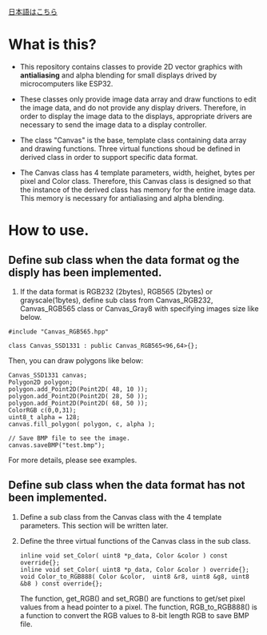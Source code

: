 [日本語はこちら](ReadMe_ja.md)
# What is this?
- This repository contains classes to provide 2D vector graphics with __antialiasing__
and alpha blending for small displays drived by microcomputers like ESP32. 

- These classes only provide image data array and draw functions to edit the image data, 
and do not provide any display drivers. 
Therefore, in order to display the image data to the displays, appropriate drivers are necessary 
to send the image data to a display controller.

- The class "Canvas" is the base, template class containing data array and 
drawing functions. Three virtual functions shoud be defined in derived class 
in order to support specific data format.

- The Canvas class has 4 template parameters, width, heighet, bytes per pixel and Color class. 
Therefore, this Canvas class is designed so that the instance of the derived
class has memory for the entire image data. 
This memory is necessary for antialiasing and alpha blending.


# How to use.
## Define sub class when the data format og the disply has been implemented.
1. If the data format is RGB232 (2bytes), RGB565 (2bytes) or grayscale(1bytes), define sub class from 
Canvas_RGB232, Canvas_RGB565 class or Canvas_Gray8 with specifying images size like below. 
```
#include "Canvas_RGB565.hpp"

class Canvas_SSD1331 : public Canvas_RGB565<96,64>{};
```
Then, you can draw polygons like below:
```
Canvas_SSD1331 canvas;
Polygon2D polygon;
polygon.add_Point2D(Point2D( 48, 10 ));
polygon.add_Point2D(Point2D( 28, 50 ));
polygon.add_Point2D(Point2D( 68, 50 ));
ColorRGB c(0,0,31);
uint8_t alpha = 128;
canvas.fill_polygon( polygon, c, alpha );

// Save BMP file to see the image.
canvas.saveBMP("test.bmp");
```
For more details, please see examples.

## Define sub class when the data format has not been implemented.
1. Define a sub class from the Canvas class with the 4 template parameters.
    This section will be written later.
    
1. Define the three virtual functions of the Canvas class in the sub class.
    ```
    inline void set_Color( uint8 *p_data, Color &color ) const override{};
    inline void set_Color( uint8 *p_data, Color &color ) override{};
    void Color_to_RGB888( Color &color,  uint8 &r8, uint8 &g8, uint8 &b8 ) const override{};
    ```
    The function, get_RGB() and set_RGB() are functions to get/set pixel values from a head pointer to a pixel.
    The function, RGB_to_RGB888() is a function to convert the RGB values to 8-bit length RGB to save BMP file.
    
## 

